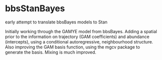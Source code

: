 # bbsStanBayes
early attempt to translate bbsBayes models to Stan

Initially working through the GAMYE model from bbsBayes.
Adding a spatial prior to the information on trajectory (GAM coefficients) and abundance (intercepts), using a conditional autoregressive, neighbourhood structure. 
Also improving the GAM basis function, using the mgcv package to generate the basis. Mixing is much improved.

